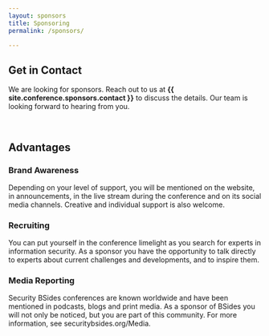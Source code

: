 ```yaml
---
layout: sponsors
title: Sponsoring
permalink: /sponsors/

---
```


<!-- 
//--> 

## Get in Contact

We are looking for sponsors.
Reach out to us at **{{ site.conference.sponsors.contact }}** to discuss the details.
Our team is looking forward to hearing from you.

<br />

## Advantages

### Brand Awareness

Depending on your level of support, you will be mentioned on the website, in announcements, in the live stream during the conference and on its social media channels. Creative and individual support is also welcome.

### Recruiting

You can put yourself in the conference limelight as you search for experts in information security. As a sponsor you have the opportunity to talk directly to experts about current challenges and developments, and to inspire them. 

### Media Reporting

Security BSides conferences are known worldwide and have been mentioned in podcasts, blogs and print media. As a sponsor of BSides you will not only be noticed, but you are part of this community. For more information, see  securitybsides.org/Media.

  